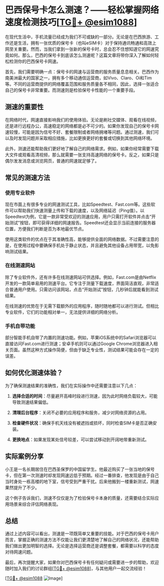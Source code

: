 # 巴西保号卡怎么测速？——轻松掌握网络速度检测技巧[[TG💪+ @esim1088](https://t.me/s/esim1088)]

在现代生活中，手机流量已经成为我们不可或缺的一部分。无论是在巴西旅游、工作还是生活，拥有一张优质的保号卡（也叫eSIM卡）对于保持通讯畅通和高效上网至关重要。然而，当我们拿到一张新的保号卡时，总会忍不住想知道它的网速究竟如何。那么，巴西的保号卡到底该怎么测速呢？这篇文章将带你深入了解如何轻松检测你的巴西保号卡网速。

首先，我们需要明确一点：保号卡的网速与运营商的服务质量息息相关。巴西作为南美洲最大的国家之一，拥有多个移动通信运营商，如Vivo、Claro、Oi和Tim等。不同的运营商提供的网络覆盖范围和服务质量各不相同，因此，选择一张适合自己的保号卡非常重要。而测速则是检验保号卡性能的一个重要手段。

## 测速的重要性

在网络时代，网速直接影响我们的使用体验。无论是刷社交媒体、观看在线视频，还是进行远程办公，高速稳定的网络都是必不可少的。如果你发现自己的保号卡网速较慢，可能是因为信号不好、套餐限制或者网络拥堵等问题。通过测速，我们可以及时发现问题并采取相应措施，比如更换更好的套餐或切换到其他网络环境。

此外，测速还能帮助我们更好地了解自己的网络需求。例如，如果你经常需要下载大文件或观看高清视频，那么就需要一张支持高速网络的保号卡。反之，如果只是偶尔发发消息或浏览网页，普通的网速就足够了。

## 常见的测速方法

### 使用专业软件

现在市面上有很多专业的网速测试工具，比如Speedtest、Fast.com等。这些软件可以帮助我们快速测量上传和下载的速度，以及网络延迟（Ping值）。以Speedtest为例，它是一款非常受欢迎的测速应用，用户只需打开软件并点击“开始测试”按钮，即可获得详细的网速报告。Speedtest还会显示当前连接的服务器位置，方便我们判断是否为本地最优节点。

使用这类软件的优点在于其准确性高，能够提供全面的网络数据。不过需要注意的是，在使用过程中要确保手机处于静止状态，并且避免其他设备占用带宽，以免影响测试结果。

### 在线测速网站

除了专业软件外，还有许多在线测速网站可供选择。例如，Fast.com是由Netflix开发的一款简单易用的测速平台。它专注于测量下载速度，界面简洁直观，非常适合普通用户使用。只需访问该网站，点击“开始测试”按钮，几秒钟后就能看到测试结果。

在线测速的优势在于无需下载额外的应用程序，随时随地都可以进行测试。但相比专业软件，它们的功能相对单一，无法提供详细的网络分析。

### 手机自带功能

部分智能手机自带了内置的测速功能。例如，苹果iOS系统中的Safari浏览器可以直接访问Fast.com进行测速；安卓手机则可以通过Google Chrome浏览器进入相关页面。虽然这种方式操作简便，但由于缺乏专业性，测试结果可能会存在一定的误差。

## 如何优化测速体验？

为了确保测速结果的准确性，我们在实际操作中还需要注意以下几点：

1. **选择合适的时间**：尽量避开高峰时段进行测速，因为此时网络负载较大，可能导致测速结果偏低。
   
2. **清理后台程序**：关闭不必要的应用程序和服务，减少对网络资源的占用。
   
3. **检查硬件状况**：确保手机天线没有被遮挡或损坏，同时检查SIM卡是否正确安装。
   
4. **更换地点**：如果发现某处信号较差，可以尝试移动到开阔地带重新测试。

## 实际案例分享

小王是一名长期居住在巴西圣保罗的中国留学生。他最近购买了一张当地的保号卡，但在第一次测速时却发现网速远低于预期。经过一番排查，他发现是由于自己当时身处一栋高楼的地下室，信号受到严重干扰。后来他搬到一楼重新测试，网速果然提升了不少。

这个例子告诉我们，测速不仅仅是为了检验保号卡本身的质量，还需要结合实际应用场景来综合评估网络表现。

## 总结

通过上述内容可以看出，测速是一项既简单又重要的技能。对于巴西的保号卡用户而言，掌握正确的测速方法不仅能让我们更清楚地了解自己的网络状况，还能帮助我们做出更加明智的选择。无论是选择运营商还是调整套餐，都需要以科学的态度对待网速问题。

最后，再次提醒大家，如果你对巴西保号卡有任何疑问或需要进一步的帮助，欢迎随时加入我们的讨论群组[[TG💪+ @esim1088](https://t.me/s/esim1088)]，与其他用户一起交流经验！

[[TG💪+ @esim1088](https://t.me/s/esim1088) ![Image](https://i.postimg.cc/4NQfJmqS/Snipaste-2025-05-13-00-14-12.png)]